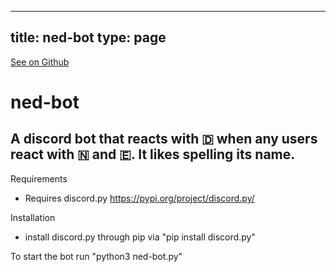 
---
title: ned-bot
type: page
---

[See on Github](https://github.com/jakeroggenbuck/ned-bot/)

# ned-bot
## A discord bot that reacts with 🇩 when any users react with 🇳 and 🇪. It likes spelling its name.
Requirements
- Requires discord.py https://pypi.org/project/discord.py/

Installation
- install discord.py through pip via "pip install discord.py"

To start the bot run "python3 ned-bot.py"


